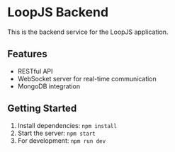 # LoopJS Backend

This is the backend service for the LoopJS application.

## Features
- RESTful API
- WebSocket server for real-time communication
- MongoDB integration

## Getting Started
1. Install dependencies: `npm install`
2. Start the server: `npm start`
3. For development: `npm run dev`
